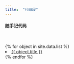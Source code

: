 ```yaml
---
title:  "代码段"
---
```


#### 随手记代码
<br />
<dl>{% for object in site.data.list %}
  <li><a href="{{ object.name }}">{{ object.title }}</a></li>{% endfor %}
</dl>
